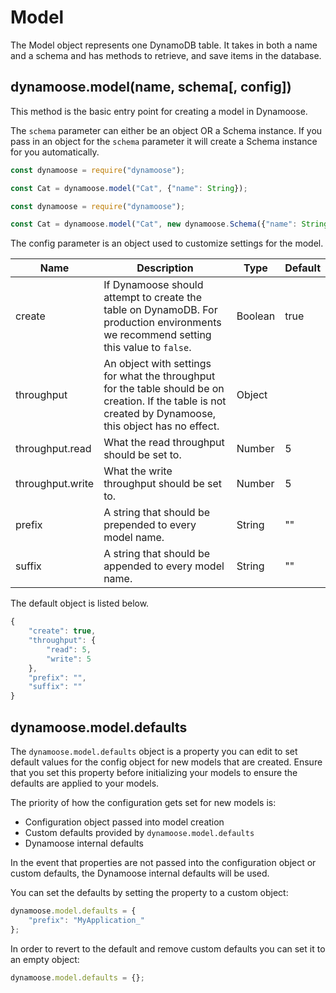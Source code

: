 # Model

The Model object represents one DynamoDB table. It takes in both a name and a schema and has methods to retrieve, and save items in the database.

## dynamoose.model(name, schema[, config])

This method is the basic entry point for creating a model in Dynamoose.

The `schema` parameter can either be an object OR a Schema instance. If you pass in an object for the `schema` parameter it will create a Schema instance for you automatically.

```js
const dynamoose = require("dynamoose");

const Cat = dynamoose.model("Cat", {"name": String});
```

```js
const dynamoose = require("dynamoose");

const Cat = dynamoose.model("Cat", new dynamoose.Schema({"name": String}));
```

The config parameter is an object used to customize settings for the model.

| Name | Description | Type | Default |
|------|-------------|------|---------|
| create | If Dynamoose should attempt to create the table on DynamoDB. For production environments we recommend setting this value to `false`. | Boolean | true |
| throughput | An object with settings for what the throughput for the table should be on creation. If the table is not created by Dynamoose, this object has no effect. | Object |  |
| throughput.read | What the read throughput should be set to. | Number | 5 |
| throughput.write | What the write throughput should be set to. | Number | 5 |
| prefix | A string that should be prepended to every model name. | String | "" |
| suffix | A string that should be appended to every model name. | String | "" |

The default object is listed below.

```js
{
	"create": true,
	"throughput": {
		"read": 5,
		"write": 5
	},
	"prefix": "",
	"suffix": ""
}
```

## dynamoose.model.defaults

The `dynamoose.model.defaults` object is a property you can edit to set default values for the config object for new models that are created. Ensure that you set this property before initializing your models to ensure the defaults are applied to your models.

The priority of how the configuration gets set for new models is:

- Configuration object passed into model creation
- Custom defaults provided by `dynamoose.model.defaults`
- Dynamoose internal defaults

In the event that properties are not passed into the configuration object or custom defaults, the Dynamoose internal defaults will be used.

You can set the defaults by setting the property to a custom object:

```js
dynamoose.model.defaults = {
	"prefix": "MyApplication_"
};
```

In order to revert to the default and remove custom defaults you can set it to an empty object:

```js
dynamoose.model.defaults = {};
```
